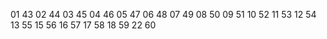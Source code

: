 01 43
02 44
03 45
04 46
05 47
06 48
07 49
08 50
09 51
10 52
11 53
12 54
13 55
15 56
16 57
17 58
18 59
22 60
